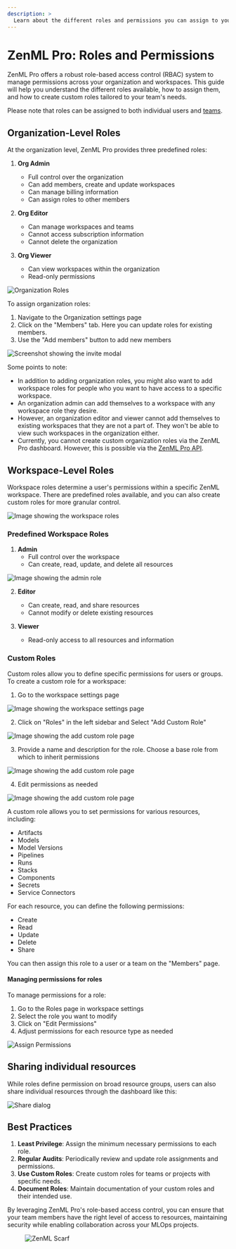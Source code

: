 ```yaml
---
description: >
  Learn about the different roles and permissions you can assign to your team members in ZenML Pro.
---
```


# ZenML Pro: Roles and Permissions

ZenML Pro offers a robust role-based access control (RBAC) system to manage permissions across your organization and workspaces. This guide will help you understand the different roles available, how to assign them, and how to create custom roles tailored to your team's needs.

Please note that roles can be assigned to both individual users and [teams](./teams.md).

## Organization-Level Roles

At the organization level, ZenML Pro provides three predefined roles:

1. **Org Admin**
   - Full control over the organization
   - Can add members, create and update workspaces
   - Can manage billing information
   - Can assign roles to other members

2. **Org Editor**
   - Can manage workspaces and teams
   - Cannot access subscription information
   - Cannot delete the organization

3. **Org Viewer**
   - Can view workspaces within the organization
   - Read-only permissions

![Organization Roles](../../.gitbook/assets/org_members.png)

To assign organization roles:

1. Navigate to the Organization settings page
2. Click on the "Members" tab. Here you can update roles for existing members.
3. Use the "Add members" button to add new members

![Screenshot showing the invite modal](../../.gitbook/assets/add_org_members.png)

Some points to note:
- In addition to adding organization roles, you might also want to add workspace roles for people who you want to have access to a specific workspace.
- An organization admin can add themselves to a workspace with any workspace role they desire.
- However, an organization editor and viewer cannot add themselves to existing workspaces that they are not a part of. They won't be able to view such workspaces in the organization either.
- Currently, you cannot create custom organization roles via the ZenML Pro dashboard. However, this is possible via the [ZenML Pro API](https://cloudapi.zenml.io/).

## Workspace-Level Roles

Workspace roles determine a user's permissions within a specific ZenML workspace. There are predefined roles available, and you can also create custom roles for more granular control.

![Image showing the workspace roles](../../.gitbook/assets/role_page.png)

### Predefined Workspace Roles

1. **Admin**
   - Full control over the workspace
   - Can create, read, update, and delete all resources

![Image showing the admin role](../../.gitbook/assets/admin_role.png)

2. **Editor**
   - Can create, read, and share resources
   - Cannot modify or delete existing resources

3. **Viewer**
   - Read-only access to all resources and information

### Custom Roles

Custom roles allow you to define specific permissions for users or groups. To create a custom role
for a workspace:

1. Go to the workspace settings page

![Image showing the workspace settings page](../../.gitbook/assets/custom_role_settings_page.png)

2. Click on "Roles" in the left sidebar and Select "Add Custom Role"

![Image showing the add custom role page](../../.gitbook/assets/tenant_roles_page.png)

3. Provide a name and description for the role. Choose a base role from which to inherit permissions

![Image showing the add custom role page](../../.gitbook/assets/create_role_modal.png)

4. Edit permissions as needed

![Image showing the add custom role page](../../.gitbook/assets/assign_permissions.png)
  
A custom role allows you to set permissions for various resources, including:

- Artifacts
- Models
- Model Versions
- Pipelines
- Runs
- Stacks
- Components
- Secrets
- Service Connectors

For each resource, you can define the following permissions:

- Create
- Read
- Update
- Delete
- Share

You can then assign this role to a user or a team on the "Members" page.

#### Managing permissions for roles

To manage permissions for a role:

1. Go to the Roles page in workspace settings
2. Select the role you want to modify
3. Click on "Edit Permissions"
4. Adjust permissions for each resource type as needed

![Assign Permissions](../../.gitbook/assets/assign_permissions.png)

## Sharing individual resources

While roles define permission on broad resource groups, users can also share individual resources
through the dashboard like this:

![Share dialog](../../.gitbook/assets/share_dialog.png)

## Best Practices

1. **Least Privilege**: Assign the minimum necessary permissions to each role.
2. **Regular Audits**: Periodically review and update role assignments and permissions.
3. **Use Custom Roles**: Create custom roles for teams or projects with specific needs.
4. **Document Roles**: Maintain documentation of your custom roles and their intended use.

By leveraging ZenML Pro's role-based access control, you can ensure that your team members have the right level of access to resources, maintaining security while enabling collaboration across your MLOps projects.
<!-- For scarf -->
<figure><img alt="ZenML Scarf" referrerpolicy="no-referrer-when-downgrade" src="https://static.scarf.sh/a.png?x-pxid=f0b4f458-0a54-4fcd-aa95-d5ee424815bc" /></figure>


